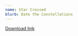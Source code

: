 ```yaml
---
name: Star Crossed
blurb: Date the Constellations
---
```

[Download link](https://rainbowjellie.itch.io/star)